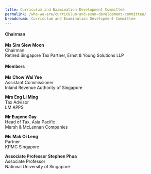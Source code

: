 ```yaml
---
title: Curriculum and Examination Development Committee
permalink: /who-we-are/curriculum-and-exam-development-committee/
breadcrumb: Curriculum and Examination Development Committee
---
```

#### **Chairman**
**Ms Sim Siew Moon** <br>
Chairman <br>
Retired Singapore Tax Partner, Ernst & Young Solutions LLP  <br>

#### **Members**
**Ms Chow Wai Yee** <br>
Assistant Commissioner <br>
Inland Revenue Authority of Singapore

**Mrs Eng Li Ming** <br>
Tax Advisor <br>
LM APPS

**Mr Eugene Gay** <br>
Head of Tax, Asia Pacific <br>
Marsh & McLennan Companies

**Ms Mak Oi Leng** <br>
Partner <br>
KPMG Singapore

**Associate Professor Stephen Phua** <br>
Associate Professor <br>
National University of Singapore